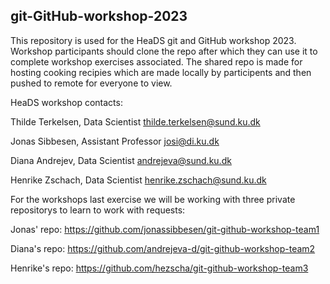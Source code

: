 ## git-GitHub-workshop-2023

This repository is used for the HeaDS git and GitHub workshop 2023.
Workshop participants should clone the repo after which they can use it to complete workshop exercises associated. The shared repo is made for hosting cooking recipies which are made locally by participents and then pushed to remote for everyone to view.

HeaDS workshop contacts:

Thilde Terkelsen, Data Scientist
thilde.terkelsen@sund.ku.dk

Jonas Sibbesen, Assistant Professor
josi@di.ku.dk

Diana Andrejev, Data Scientist
andrejeva@sund.ku.dk

Henrike Zschach, Data Scientist
henrike.zschach@sund.ku.dk


For the workshops last exercise we will be working with three private repositorys to learn to work with requests:

Jonas' repo: https://github.com/jonassibbesen/git-github-workshop-team1

Diana's repo: https://github.com/andrejeva-d/git-github-workshop-team2

Henrike's repo: https://github.com/hezscha/git-github-workshop-team3
